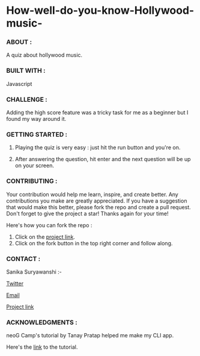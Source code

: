 # **How-well-do-you-know-Hollywood-music-**

### ABOUT :
  
  A quiz about hollywood music.
  
  
### BUILT WITH : 
  
  Javascript
  
  
### CHALLENGE :

  Adding the high score feature was a tricky task for me as a beginner but I found my way around it.


### GETTING STARTED :

  1. Playing the quiz is very easy : just hit the run button and you're on.
  
  2. After answering the question, hit enter and the next question will be up on your screen.


### CONTRIBUTING :

  Your contribution would help me learn, inspire, and create better. Any contributions you make are greatly appreciated.
  If you have a suggestion that would make this better, please fork the repo and create a pull request. 
  Don't forget to give the project a star! Thanks again for your time!
  
  Here's how you can fork the repo : 
  1. Click on the [project link](?embed=1&output=1%20add).
  2. Click on the fork button in the top right corner and follow along.
  
  
 ### CONTACT :
 
  Sanika Suryawanshi :-
  
  [Twitter](https://twitter.com/Sanika_0305)
  
  <a href="mailto:sanikasuryawanshi0305@gmail.com">Email</a>  
  
  [Project link](https://replit.com/@SanikaSuryawans/How-well-do-you-know-Hollywood-music#index.js?embed=1&output=1%20add)


### ACKNOWLEDGMENTS : 

  neoG Camp's tutorial by Tanay Pratap helped me make my CLI app.
  
  Here's the [link](https://www.youtube.com/watch?v=_L-UszPmy2A&t=795s) to the tutorial.
